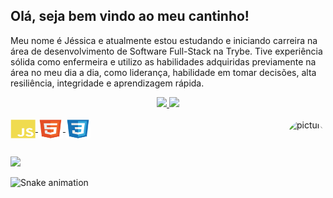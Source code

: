 ## Olá, seja bem vindo ao meu cantinho!
Meu nome é Jéssica e atualmente estou estudando e iniciando carreira na área de desenvolvimento de Software Full-Stack na Trybe.
Tive experiência sólida como enfermeira e utilizo as habilidades adquiridas previamente na área no meu dia a dia, como liderança, habilidade em tomar decisões, alta resiliência, integridade e aprendizagem rápida.

<div align="center">
  <a href="https://github.com/jessicapironato">
  <img height="150em" src="https://github-readme-stats.vercel.app/api?username=jessicapironato&show_icons=true&theme=dracula&include_all_commits=true&count_private=true"/>
  <img height="150em" src="https://github-readme-stats.vercel.app/api/top-langs/?username=jessicapironato&layout=compact&langs_count=7&theme=dracula"/>
</div>


  
  </div>
<div style="display: inline_block"><br>
  <img align="center" alt="Js" height="30" width="40" src="https://raw.githubusercontent.com/devicons/devicon/master/icons/javascript/javascript-plain.svg">
  <img align="center" alt="HTML" height="30" width="40" src="https://raw.githubusercontent.com/devicons/devicon/master/icons/html5/html5-original.svg">
  <img align="center" alt="CSS" height="30" width="40" src="https://raw.githubusercontent.com/devicons/devicon/master/icons/css3/css3-original.svg">
  
  <img align="right" alt="picture" height="150" style="border-radius:50px;" src="https://picrew.me/shareImg/org/202210/338224_BFTdsUXs.png">
</div>

##
 
<div> 
  
  <a href="https://www.linkedin.com/in/jessica-pironato/" target="_blank"><img src="https://img.shields.io/badge/-LinkedIn-%230077B5?style=for-the-badge&logo=linkedin&logoColor=white" target="_blank"></a> 
  
  ![Snake animation](https://github.com/jessicapironato/jessicapironato/blob/output/github-contribution-grid-snake.svg)
 
</div>
